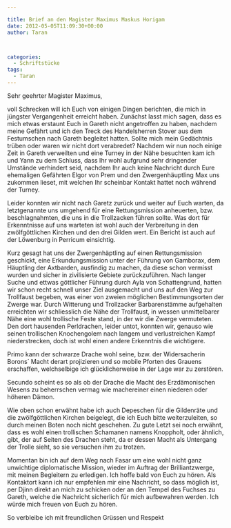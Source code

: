 ```yaml
---

title: Brief an den Magister Maximus Maskus Horigam
date: 2012-05-05T11:09:30+00:00
author: Taran



categories:
  - Schriftstücke
tags:
  - Taran
---
```

Sehr geehrter Magister Maximus,

voll Schrecken will ich Euch von einigen Dingen berichten, die mich in jüngster Vergangenheit erreicht haben. Zunächst lasst mich sagen, dass es mich etwas erstaunt Euch in Gareth nicht angetroffen zu haben, nachdem meine Gefährt und ich den Treck des Handelsherren Stover aus dem Festumschen nach Gareth begleitet hatten.<!--more--> Sollte mich mein Gedächtnis trüben oder waren wir nicht dort verabredet? Nachdem wir nun noch einige Zeit in Gareth verweilten und eine Turney in der Nähe besuchten kam ich und Yann zu dem Schluss, dass Ihr wohl aufgrund sehr dringender Umstände verhindert seid, nachdem Ihr auch keine Nachricht durch Eure ehemaligen Gefährten Elgor von Prem und den Zwergenhäuptling Max uns zukommen lieset, mit welchen Ihr scheinbar Kontakt hattet noch während der Turney.

Leider konnten wir nicht nach Garetz zurück und weiter auf Euch warten, da letztgenannte uns umgehend für eine Rettungsmission anheuerten, bzw. beschlagnahmten, die uns in die Trollzacken führen sollte. Was dort für Erkenntnisse auf uns warteten ist wohl auch der Verbreitung in den zwölfgöttlichen Kirchen und den drei Gilden wert. Ein Bericht ist auch auf der Löwenburg in Perricum einsichtig.

Kurz gesagt hat uns der Zwergenhäptling auf einen Rettungsmission geschickt, eine Erkundungsmission unter der Führung von Gamborax, dem Häuptling der Axtbarden, ausfindig zu machen, da diese schon vermisst wurden und sicher in zivilisierte Gebiete zurückzuführen. Nach langer Suche und ettwas göttlicher Führung durch Ayla von Schattengrund, hatten wir schon recht schnell unser Ziel ausgemacht und uns auf den Weg zur Trollfaust begeben, was einer von zweien möglichen Bestimmungsorten der Zwerge war. Durch Witterung und Trollzacker Barbarenstämme aufgehalten erreichten wir schliesslich die Nähe der Trollfaust, in wessen unmittelbarer Nähe eine wohl trollische Feste stand, in der wir die Zwerge vermuteten. Den dort hausenden Perldrachen, leider untot, konnten wir, genauso wie seinen trollischen Knochengolem nach langem und verlustreichen Kampf niederstrecken, doch ist wohl einen andere Erkenntnis die wichtigere.

Primo kann der schwarze Drache wohl seine, bzw. der Widersacherin Borons´ Macht derart projizieren und so mobile Pforten des Grauens erschaffen, welchselbige ich glücklicherweise in der Lage war zu zerstören.

Secundo scheint es so als ob der Drache die Macht des Erzdämonischen Wesens zu beherrschen vermag wie machereiner einen niederen oder höheren Dämon.

Wie oben schon erwähnt habe ich auch Depeschen für die Gildenräte und die zwölfgöttlichen Kirchen beigelegt, die ich Euch bitte weiterzuleiten, so durch meinen Boten noch nicht geschehen. Zu gute Letzt sei noch erwähnt, dass es wohl einen trollischen Schamanen namens Knoppholt, oder ähnlich, gibt, der auf Seiten des Drachen steht, da er dessen Macht als Untergang der Trolle sieht, so sie versuchen ihm zu trotzen.

Momentan bin ich auf dem Weg nach Fasar um eine wohl nicht ganz unwichtige diplomatische Mission, wieder im Auftrag der Brilliantzwerge, mit meinen Begleitern zu erledigen. Ich hoffe bald von Euch zu hören. Als Kontaktort kann ich nur empfehlen mir eine Nachricht, so dass möglich ist, per Djinn direkt an mich zu schicken oder an den Tempel des Fuchses zu Gareth, welche die Nachricht sicherlich für mich aufbewahren werden. Ich würde mich freuen von Euch zu hören.

So verbleibe ich mit freundlichen Grüssen und Respekt
